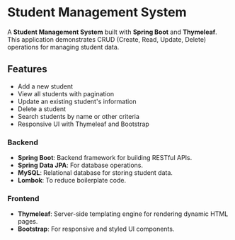 # Student Management System

A **Student Management System** built with **Spring Boot** and **Thymeleaf**. This application demonstrates CRUD (Create, Read, Update, Delete) operations for managing student data.

## Features

- Add a new student
- View all students with pagination
- Update an existing student's information
- Delete a student
- Search students by name or other criteria
- Responsive UI with Thymeleaf and Bootstrap

### Backend
- **Spring Boot**: Backend framework for building RESTful APIs.
- **Spring Data JPA**: For database operations.
- **MySQL**: Relational database for storing student data.
- **Lombok**: To reduce boilerplate code.

### Frontend
- **Thymeleaf**: Server-side templating engine for rendering dynamic HTML pages.
- **Bootstrap**: For responsive and styled UI components.